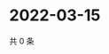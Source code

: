 # 2022-03-15

共 0 条

<!-- BEGIN WEIBO -->
<!-- 最后更新时间 Tue Mar 15 2022 22:12:09 GMT+0800 (China Standard Time) -->

<!-- END WEIBO -->
